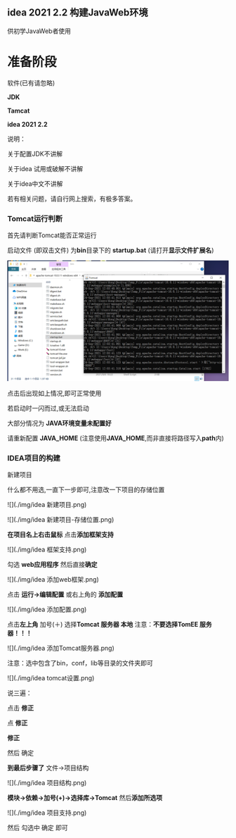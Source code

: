 ## idea 2021 2.2 构建JavaWeb环境

供初学JavaWeb者使用

# 准备阶段

软件(已有请忽略)

**JDK** 

**Tamcat**

**idea 2021 2.2**





说明：

关于配置JDK不讲解

关于idea 试用或破解不讲解

关于idea中文不讲解

若有相关问题，请自行网上搜索，有极多答案。

### Tomcat运行判断

首先请判断Tomcat能否正常运行

启动文件 (即双击文件)   为**bin**目录下的  **startup.bat**      (请打开**显示文件扩展名**)

![](./img/tomcat启动文件.png)

点击后出现如上情况,即可正常使用

若启动时一闪而过,或无法启动

大部分情况为  **JAVA环境变量未配置好**

请重新配置  **JAVA_HOME**    (注意使用**JAVA_HOME**,而非直接将路径写入**path**内)

### IDEA项目的构建

新建项目

什么都不用选,一直下一步即可,注意改一下项目的存储位置

![](./img/idea 新建项目.png)

![](./img/idea 新建项目-存储位置.png)

**在项目名上右击鼠标**   点击**添加框架支持**

![](./img/idea 框架支持.png)

勾选 **web应用程序**    然后直接**确定**

![](./img/idea 添加web框架.png)

点击  **运行->编辑配置**        或右上角的   **添加配置**

![](./img/idea 添加配置.png)

点击**左上角** 加号(＋)    选择**Tomcat 服务器   本地**               注意：**不要选择TomEE  服务器！！！**

![](./img/idea 添加Tomcat服务器.png)

注意：选中包含了bin，conf，lib等目录的文件夹即可

![](./img/idea tomcat设置.png)

说三遍：

点击       **修正**

点   **修正**

**修正**

然后   确定

**到最后步骤了**                  文件->项目结构

![](./img/idea 项目结构.png)

**模块->依赖->加号(+)->选择库->Tomcat**       然后**添加所选项**

![](./img/idea 项目支持.png)

然后   勾选中    确定    即可

